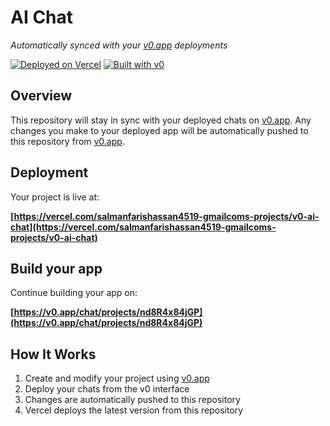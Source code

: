 # AI Chat

*Automatically synced with your [v0.app](https://v0.app) deployments*

[![Deployed on Vercel](https://img.shields.io/badge/Deployed%20on-Vercel-black?style=for-the-badge&logo=vercel)](https://vercel.com/salmanfarishassan4519-gmailcoms-projects/v0-ai-chat)
[![Built with v0](https://img.shields.io/badge/Built%20with-v0.app-black?style=for-the-badge)](https://v0.app/chat/projects/nd8R4x84jGP)

## Overview

This repository will stay in sync with your deployed chats on [v0.app](https://v0.app).
Any changes you make to your deployed app will be automatically pushed to this repository from [v0.app](https://v0.app).

## Deployment

Your project is live at:

**[https://vercel.com/salmanfarishassan4519-gmailcoms-projects/v0-ai-chat](https://vercel.com/salmanfarishassan4519-gmailcoms-projects/v0-ai-chat)**

## Build your app

Continue building your app on:

**[https://v0.app/chat/projects/nd8R4x84jGP](https://v0.app/chat/projects/nd8R4x84jGP)**

## How It Works

1. Create and modify your project using [v0.app](https://v0.app)
2. Deploy your chats from the v0 interface
3. Changes are automatically pushed to this repository
4. Vercel deploys the latest version from this repository
